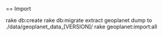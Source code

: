 == Import

rake db:create
rake db:migrate
extract geoplanet dump to ./data/geoplanet_data_[VERSION]/
rake geoplanet:import:all